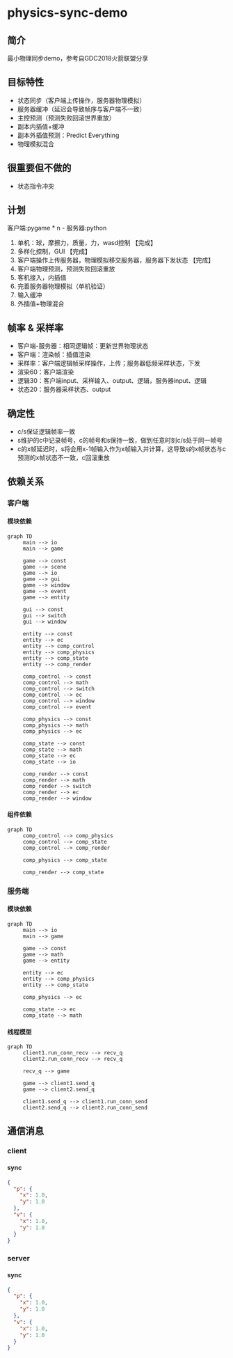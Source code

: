 # physics-sync-demo

## 简介
最小物理同步demo，参考自GDC2018火箭联盟分享

## 目标特性
- 状态同步（客户端上传操作，服务器物理模拟）
- 服务器缓冲（延迟会导致帧序与客户端不一致）
- 主控预测（预测失败回滚世界重放）
- 副本内插值+缓冲
- 副本外插值预测：Predict Everything
- 物理模拟混合

## 很重要但不做的
- 状态指令冲突

## 计划
客户端:pygame * n - 服务器:python
1. 单机：球，摩擦力，质量，力，wasd控制 【完成】
2. 多样化控制，GUI 【完成】
3. 客户端操作上传服务器，物理模拟移交服务器，服务器下发状态 【完成】
4. 客户端物理预测，预测失败回滚重放
5. 客机接入，内插值
6. 完善服务器物理模拟（单机验证）
7. 输入缓冲
8. 外插值+物理混合

## 帧率 & 采样率
- 客户端-服务器：相同逻辑帧：更新世界物理状态
- 客户端：渲染帧：插值渲染
- 采样率：客户端逻辑帧采样操作，上传；服务器低频采样状态，下发
- 渲染60：客户端渲染
- 逻辑30：客户端input、采样输入、output、逻辑，服务器input、逻辑
- 状态20：服务器采样状态、output

## 确定性
- c/s保证逻辑帧率一致
- s维护的c中记录帧号，c的帧号和s保持一致，做到任意时刻c/s处于同一帧号
- c的x帧延迟时，s将会用x-1帧输入作为x帧输入并计算，这导致s的x帧状态与c预测的x帧状态不一致，c回滚重放

## 依赖关系
### 客户端
#### 模块依赖
```mermaid
graph TD
     main --> io
     main --> game

     game --> const
     game --> scene
     game --> io
     game --> gui
     game --> window
     game --> event
     game --> entity
     
     gui --> const
     gui --> switch
     gui --> window

     entity --> const
     entity --> ec
     entity --> comp_control
     entity --> comp_physics
     entity --> comp_state
     entity --> comp_render

     comp_control --> const
     comp_control --> math
     comp_control --> switch
     comp_control --> ec
     comp_control --> window
     comp_control --> event

     comp_physics --> const
     comp_physics --> math
     comp_physics --> ec

     comp_state --> const
     comp_state --> math
     comp_state --> ec
     comp_state --> io

     comp_render --> const
     comp_render --> math
     comp_render --> switch
     comp_render --> ec
     comp_render --> window
```
#### 组件依赖
```mermaid
graph TD
     comp_control --> comp_physics
     comp_control --> comp_state
     comp_control --> comp_render

     comp_physics --> comp_state

     comp_render --> comp_state
```
### 服务端
#### 模块依赖
```mermaid
graph TD
     main --> io
     main --> game

     game --> const
     game --> math
     game --> entity

     entity --> ec
     entity --> comp_physics
     entity --> comp_state

     comp_physics --> ec

     comp_state --> ec
     comp_state --> math
```
#### 线程模型
```mermaid
graph TD
     client1.run_conn_recv --> recv_q
     client2.run_conn_recv --> recv_q

     recv_q --> game

     game --> client1.send_q
     game --> client2.send_q

     client1.send_q --> client1.run_conn_send
     client2.send_q --> client2.run_conn_send
```

## 通信消息
### client
#### sync
```json
{
  "p": {
    "x": 1.0,
    "y": 1.0
  },
  "v": {
    "x": 1.0,
    "y": 1.0
  }
}
```
### server
#### sync
```json
{
  "p": {
    "x": 1.0,
    "y": 1.0
  },
  "v": {
    "x": 1.0,
    "y": 1.0
  }
}
```
